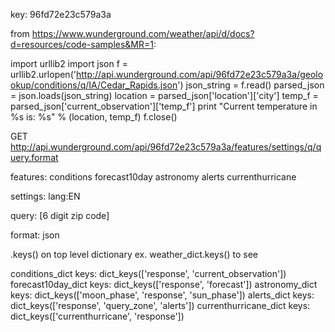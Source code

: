 key: 96fd72e23c579a3a

from https://www.wunderground.com/weather/api/d/docs?d=resources/code-samples&MR=1:

import urllib2
import json
f = urllib2.urlopen('http://api.wunderground.com/api/96fd72e23c579a3a/geolookup/conditions/q/IA/Cedar_Rapids.json')
json_string = f.read()
parsed_json = json.loads(json_string)
location = parsed_json['location']['city']
temp_f = parsed_json['current_observation']['temp_f']
print "Current temperature in %s is: %s" % (location, temp_f)
f.close()

GET http://api.wunderground.com/api/96fd72e23c579a3a/features/settings/q/query.format

features: conditions
          forecast10day
          astronomy
          alerts
          currenthurricane

settings: lang:EN

query: [6 digit zip code]

format: json

.keys() on top level dictionary
ex. weather_dict.keys() to see


conditions_dict keys:  dict_keys(['response', 'current_observation'])
forecast10day_dict keys:  dict_keys(['response', 'forecast'])
astronomy_dict keys:  dict_keys(['moon_phase', 'response', 'sun_phase'])
alerts_dict keys:  dict_keys(['response', 'query_zone', 'alerts'])
currenthurricane_dict keys:  dict_keys(['currenthurricane', 'response'])

